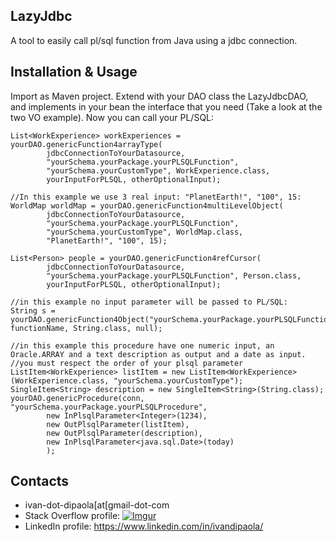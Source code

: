 ## LazyJdbc

A tool to easily call pl/sql function from Java using a jdbc connection.

## Installation & Usage

Import as Maven project. Extend with your DAO class the LazyJdbcDAO, and implements in your bean the interface that you need (Take a look at the two VO example). Now you can call your PL/SQL:

	List<WorkExperience> workExperiences = yourDAO.genericFunction4arrayType(
			jdbcConnectionToYourDatasource, 
			"yourSchema.yourPackage.yourPLSQLFunction", 
			"yourSchema.yourCustomType", WorkExperience.class,
			yourInputForPLSQL, otherOptionalInput);

	//In this example we use 3 real input: "PlanetEarth!", "100", 15:
	WorldMap worldMap = yourDAO.genericFunction4multiLevelObject(
			jdbcConnectionToYourDatasource, 
			"yourSchema.yourPackage.yourPLSQLFunction", 
			"yourSchema.yourCustomType", WorldMap.class,
			"PlanetEarth!", "100", 15);
			
	List<Person> people = yourDAO.genericFunction4refCursor(
			jdbcConnectionToYourDatasource, 
			"yourSchema.yourPackage.yourPLSQLFunction", Person.class,
			yourInputForPLSQL, otherOptionalInput);

	//in this example no input parameter will be passed to PL/SQL:
	String s = yourDAO.genericFunction4Object("yourSchema.yourPackage.yourPLSQLFunction", functionName, String.class, null);

	//in this example this procedure have one numeric input, an Oracle.ARRAY and a text description as output and a date as input.
	//you must respect the order of your plsql parameter
	ListItem<WorkExperience> listItem = new ListItem<WorkExperience>(WorkExperience.class, "yourSchema.yourCustomType");
	SingleItem<String> description = new SingleItem<String>(String.class);
	yourDAO.genericProcedure(conn, "yourSchema.yourPackage.yourPLSQLProcedure", 
			new InPlsqlParameter<Integer>(1234),
			new OutPlsqlParameter(listItem),
			new OutPlsqlParameter(description),
			new InPlsqlParameter<java.sql.Date>(today)
			);
	

## Contacts

* ivan-dot-dipaola[at[gmail-dot-com
* Stack Overflow profile: [![Imgur](http://stackoverflow.com/users/flair/1878854.png?theme=dark)](http://stackoverflow.com/users/1878854/accollativo)
* LinkedIn profile: https://www.linkedin.com/in/ivandipaola/